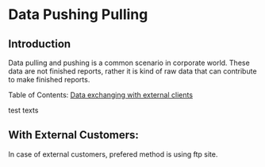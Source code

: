 # Data Pushing Pulling 

## Introduction 
Data pulling and pushing is a common scenario in corporate world. These data are not finished reports, rather it is kind of raw data that can contribute to make finished reports. 



Table of Contents: 
[Data exchanging with external clients](#With-External-Customers)

test texts


## With External Customers: 
In case of external customers, prefered method is using ftp site. 
